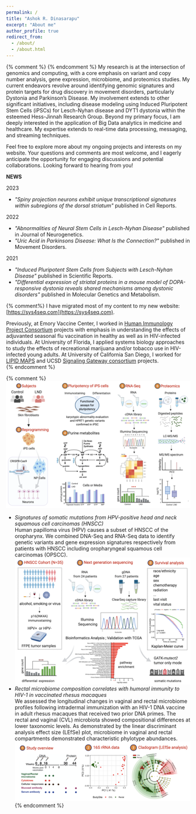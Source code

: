 ```yaml
---
permalink: /
title: "Ashok R. Dinasarapu"
excerpt: "About me"
author_profile: true
redirect_from: 
  - /about/
  - /about.html
---
```

{% comment %} {% endcomment %}
My research is at the intersection of genomics and computing, with a core emphasis on variant and copy number analysis, gene expression, microbiome, and proteomics studies. My current endeavors revolve around identifying genomic signatures and protein targets for drug discovery in movement disorders, particularly Dystonia and Parkinson’s Disease. My involvement extends to other significant initiatives, including disease modeling using Induced Pluripotent Stem Cells (iPSCs) for Lesch-Nyhan disease and DYT1 dystonia within the esteemed Hess-Jinnah Research Group. Beyond my primary focus, I am deeply interested in the application of Big Data analytics in medicine and healthcare. My expertise extends to real-time data processing, messaging, and streaming techniques.

Feel free to explore more about my ongoing projects and interests on my website. Your questions and comments are most welcome, and I eagerly anticipate the opportunity for engaging discussions and potential collaborations. Looking forward to hearing from you!

<b>NEWS</b>

2023  
<ul>
<li><em>"Spiny projection neurons exhibit unique transcriptional signatures within subregions of the dorsal striatum"</em> published in Cell Reports.</li>
</ul>  
2022  
<ul>
<li><em>"Abnormalities of Neural Stem Cells in Lesch-Nyhan Disease"</em> published in Journal of Neurogenetics.</li>  
<li><em>"Uric Acid in Parkinsons Disease: What Is the Connection?"</em> published in Movement Disorders.</li>   
</ul>
2021  
<ul>
<li><em>"Induced Pluripotent Stem Cells from Subjects with Lesch-Nyhan Disease"</em> published in Scientific Reports.</li>    
<li><em>"Differential expression of striatal proteins in a mouse model of DOPA-responsive dystonia reveals shared mechanisms among dystonic disorders"</em> published in Molecular Genetics and Metabolism.</li>
</ul>  

{% comment%}
I have migrated most of my content to my new website: [https://sys4seq.com](https://sys4seq.com).  

Previously, at Emory Vaccine Center, I worked in [Human Immunology Project Consortium](https://www.immuneprofiling.org/) projects with emphasis in understanding the effects of adjuvanted seasonal flu vaccination in healthy as well as in HIV-infected individuals. At University of Florida, I applied systems biology approaches to study the effects of recreational marijuana and/or tobacco use in HIV-infected young adults. At University of California San Diego, I worked for [LIPID MAPS](http://www.lipidmaps.org) and UCSD [Signaling Gateway consortium](http://www.signalinggateway.org/molecule/) projects.  
{% endcomment %}  

<!-- Google tag (gtag.js) -->
<script async src="https://www.googletagmanager.com/gtag/js?id=G-RWM39QLMPF"></script>
<script>
  window.dataLayer = window.dataLayer || [];
  function gtag(){dataLayer.push(arguments);}
  gtag('js', new Date());

  gtag('config', 'G-RWM39QLMPF');
</script>

{% comment %}
![Lesch-Nyhan-Disease](/images/illustration1.png)    

* _Signatures of somatic mutations from HPV-positive head and neck squamous cell carcinomas (HNSCC)_  
Human papilloma virus (HPV) causes a subset of HNSCC of the oropharynx. We combined DNA-Seq and RNA-Seq data to identify genetic variants and gene expression signatures respectively from patients with HNSCC including oropharyngeal squamous cell carcinomas (OPSCC).
![/cancer_mutations](/images/illustration2.png)  
* _Rectal microbiome composition correlates with humoral immunity to HIV-1 in vaccinated rhesus macaques_  
We assessed the longitudinal changes in vaginal and rectal microbiome profiles following intradermal immunization with an HIV-1 DNA vaccine in adult rhesus macaques that received two prior DNA primes. The rectal and vaginal (CVL) microbiota showed compositional differences at lower taxonomic levels. As demonstrated by the linear discriminant analysis effect size (LEfSe) plot, microbiome in vaginal and rectal compartments demonstrated characteristic phylotype abundances.
![/cladogram](/images/illustration3.png)  
{% endcomment %}
